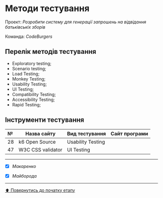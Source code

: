 # Методи тестування

Проект: *Розробити систему для генерації запрошень на відвідання батьківськіх зборів*

Команда: *CodeBurgers*

## Перелік методів тестування 
- Exploratory testing;
- Scenario testing;
- Load Testing;
- Monkey Testing;
- Usability Testing;
- UI Testing;
- Compatibility Testing;
- Accessibility Testing;
- Rapid Testing;

## Інструменти тестування
| № | Назва сайту | Вид тестування | Сайт програми |
| :- | - | - | - |
| 28 | k6 Open Source | Usability Testing |[ ](https://k6.io)|
| 47 | W3C CSS validator| UI Testing |[ ](https://jigsaw.w3.org/css-validator/DOWNLOAD.html)|

---

- [x] *Макаренко*
- [x] *Майборода*


---
[:arrow_up: Повернутись до початку етапу](/docs/2.Planning/README.md)
